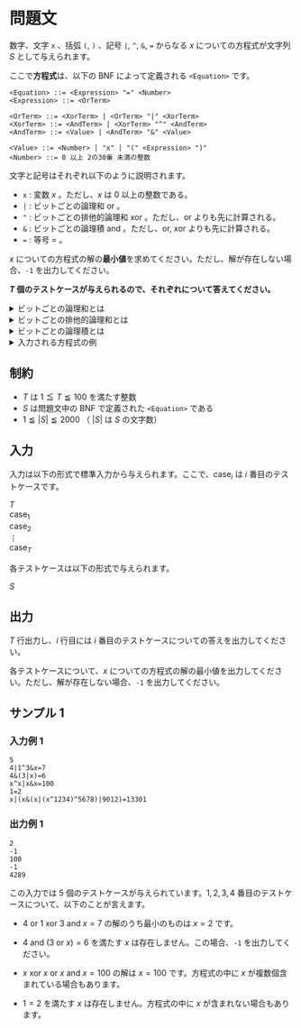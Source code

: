 # 問題文
数字、文字 <code>x</code> 、括弧 <code>(</code>, <code>)</code> 、記号 <code>|</code>, <code>^</code>, <code>&</code>, <code>=</code> からなる $x$ についての方程式が文字列 $S$ として与えられます。

ここで**方程式**は、以下の BNF によって定義される <code>\<Equation\></code> です。

```
<Equation> ::= <Expression> "=" <Number>
<Expression> ::= <OrTerm>

<OrTerm> ::= <XorTerm> | <OrTerm> "|" <XorTerm>
<XorTerm> ::= <AndTerm> | <XorTerm> "^" <AndTerm> 
<AndTerm> ::= <Value> | <AndTerm> "&" <Value>

<Value> ::= <Number> | "x" | "(" <Expression> ")"
<Number> ::= 0 以上 2の30乗 未満の整数
```

文字と記号はそれぞれ以下のように説明されます。

- <code>x</code> : 変数 $x$ 。ただし、$x$ は $0$ 以上の整数である。
- <code>|</code> : ビットごとの論理和 $\mathrm{or}$ 。
- <code>^</code> : ビットごとの排他的論理和 $\mathrm{xor}$ 。ただし、$\mathrm{or}$ よりも先に計算される。
- <code>&</code> : ビットごとの論理積 $\mathrm{and}$ 。ただし、$\mathrm{or}, ~\mathrm{xor}$ よりも先に計算される。
- <code>=</code> : 等号 $=$ 。

$x$ についての方程式の解の**最小値**を求めてください。ただし、解が存在しない場合、<code>-1</code> を出力してください。

**$T$ 個のテストケースが与えられるので、それぞれについて答えてください。**

<details>
<summary>ビットごとの論理和とは</summary>
<div>

$0$ 以上の整数 $a, b$ について、ビットごとの論理和 $a ~ \mathrm{or} ~ b$ は以下のように定義されます。

- $a ~\mathrm{or}~ b$ を $2$ 進数表記にしたときの $2^i$ の位 $(i = 0, 1, 2, \cdots)$ は、
  - $a, b$ を $2$ 進数表記したときの $2^i$ の位の少なくとも一方が $1$ のとき $1$ 。
  - そうでないとき $0$ 。

例えば、$9, 3$ を $2$ 進数表記にすると <code>1001</code>, <code>0011</code> となるので、$9 ~ \mathrm{or} ~ 3 = 11$ となります。（ $11$ を $2$ 進数表記にすると <code>1011</code> となります。）

</div>
</details>

<details>
<summary>ビットごとの排他的論理和とは</summary>
<div>

$0$ 以上の整数 $a, b$ について、ビットごとの論理和 $a ~ \mathrm{xor} ~ b$ は以下のように定義されます。

- $a ~\mathrm{xor}~ b$ を $2$ 進数表記にしたときの $2^i$ の位 $(i = 0, 1, 2, \cdots)$ は、
  - $a, b$ を $2$ 進数表記したときの $2^i$ の位の一方が $1$ 、他方が $0$ のとき $1$ 。
  - そうでないとき $0$ 。

例えば、$9, 3$ を $2$ 進数表記にすると <code>1001</code>, <code>0011</code> となるので、$9 ~ \mathrm{xor} ~ 3 = 10$ となります。（ $10$ を $2$ 進数表記にすると <code>1010</code> となります。）

</div>
</details>

<details>
<summary>ビットごとの論理積とは</summary>
<div>

$0$ 以上の整数 $a, b$ について、ビットごとの論理積 $a ~ \mathrm{and} ~ b$ は以下のように定義されます。

- $a ~\mathrm{and}~ b$ を $2$ 進数表記にしたときの $2^i$ の位 $(i = 0, 1, 2, \cdots)$ は、
  - $a, b$ を $2$ 進数表記したときの $2^i$ の位の両方が $1$ のとき $1$ 。
  - そうでないとき $0$ 。

例えば、$9, 3$ を $2$ 進数表記にすると <code>1001</code>, <code>0011</code> となるので、$9 ~ \mathrm{and} ~ 3 = 1$ となります。（ $1$ を $2$ 進数表記にすると <code>0001</code> となります。）

</div>
</details>
<details>
<summary>入力される方程式の例</summary>
<div>

例えば、以下の例は <code>\<Equation\></code> になり得ます。
- <code>4|1^3&x=7</code> ： $4 ~ \mathrm{or} ~ 1 ~ \mathrm{xor} ~ 3 ~ \mathrm{and} ~ x = 7$ , 計算順序は $4 ~\mathrm{or}~ (3 ~ \mathrm{xor} ~ (1 ~\mathrm{and}~ x))$ であることに注意。

- <code>(x|1)&((3^x)&15)=1073741823</code> ： $(x ~\mathrm{or}~ 1) ~\mathrm{and}~ ((3 ~\mathrm{xor}~ x) ~\mathrm{and}~ 15) = 1073741823$

- <code>(((x)))=314</code> ： $(((x))) = 314$

- <code>1=2</code> ： $1 = 2$

ただし、以下の例は <code>\<Equation\></code> になり得ません。
- <code>x=-1</code>
- <code>x=9999999999</code>
- <code>2x=4</code>
- <code>123=x</code>
- <code>x=3=3</code>

</div>
</details>

## 制約
- $T$ は $1 \leqq T \leqq 100$ を満たす整数
- $S$ は問題文中の BNF で定義された <code>\<Equation\></code> である
- $1 \leqq |S| \leqq 2000$ （ $|S|$ は $S$ の文字数）

## 入力
入力は以下の形式で標準入力から与えられます。ここで、$\mathrm{case}_i$ は $i$ 番目のテストケースです。

$T$  
$\mathrm{case}_1$  
$\mathrm{case}_2$  
$\vdots$  
$\mathrm{case}_T$

各テストケースは以下の形式で与えられます。

$S$

## 出力
$T$ 行出力し、$i$ 行目には $i$ 番目のテストケースについての答えを出力してください。

各テストケースについて、$x$ についての方程式の解の最小値を出力してください。ただし、解が存在しない場合、<code>-1</code> を出力してください。

## サンプル 1
### 入力例 1
```
5
4|1^3&x=7
4&(3|x)=6
x^x|x&x=100
1=2
x|(x&(x|(x^1234)^5678)|9012)=13301
```

### 出力例 1
```
2
-1
100
-1
4289
```

この入力では $5$ 個のテストケースが与えられています。$1, 2, 3, 4$ 番目のテストケースについて、以下のことが言えます。

- $4 ~\mathrm{or}~ 1 ~ \mathrm{xor} ~ 3 ~ \mathrm{and} ~ x = 7$ の解のうち最小のものは $x = 2$ です。

- $4 ~\mathrm{and}~ (3 ~\mathrm{or}~ x) = 6$ を満たす $x$ は存在しません。この場合、<code>-1</code> を出力してください。

- $x ~ \mathrm{xor} ~ x ~\mathrm{or}~ x ~\mathrm{and}~ x = 100$ の解は $x = 100$ です。方程式の中に $x$ が複数個含まれている場合もあります。

- $1 = 2$ を満たす $x$ は存在しません。方程式の中に $x$ が含まれない場合もあります。
